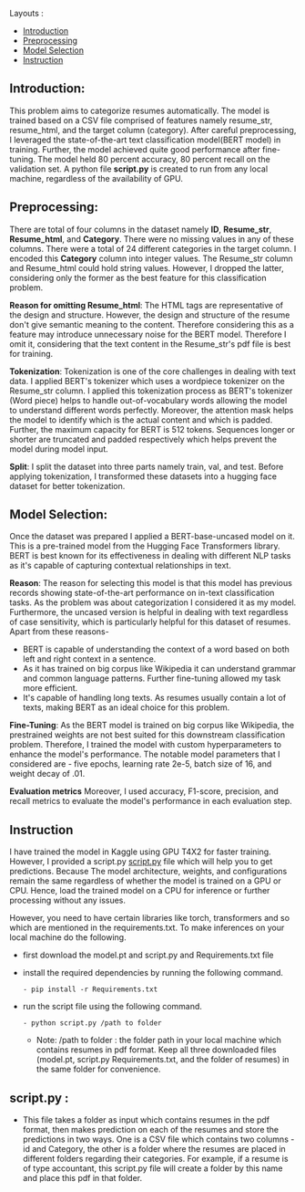 Layouts :
- [Introduction](#introduction)
- [Preprocessing](#preprocessing)
- [Model Selection](#model-selection)
- [Instruction](#instruction)





## Introduction: 

This problem aims to categorize resumes automatically. The model is trained based on a CSV file comprised of features namely resume_str, resume_html, and the target column (category). After careful preprocessing, I leveraged the state-of-the-art text classification model(BERT model) in training. Further, the model achieved quite good performance after fine-tuning. The model held 80 percent accuracy, 80 percent recall on the validation set. A python file **script.py** is created to run from any local machine, regardless of the availability of GPU.


## Preprocessing:

There are total of four columns in the dataset namely **ID**, **Resume_str**, **Resume_html**, and **Category**. There were no missing values in any of these columns. There were a total of 24 different categories in the target column. I encoded this **Category** column into integer values. The Resume_str column and Resume_html could hold string values. However, I dropped the latter, considering only the former as the best feature for this classification problem. 

**Reason for omitting Resume_html**: The HTML tags are representative of the design and structure. However, the design and structure of the resume don't give semantic meaning to the content. Therefore considering this as a feature may introduce unnecessary noise for the BERT model. Therefore I omit it, considering that the text content in the Resume_str's pdf file is best for training. 

**Tokenization**: Tokenization is one of the core challenges in dealing with text data. I applied BERT's tokenizer which uses a wordpiece tokenizer on the Resume_str column. I applied this tokenization process as BERT's tokenizer (Word piece) helps to handle out-of-vocabulary words allowing the model to understand different words perfectly. Moreover, the attention mask helps the model to identify which is the actual content and which is padded. Further, the maximum capacity for BERT is 512 tokens. Sequences longer or shorter are truncated and padded respectively which helps prevent the model during model input.

**Split**: I split the dataset into three parts namely train, val, and test. Before applying tokenization, I transformed these datasets into a hugging face dataset for better tokenization. 


## Model Selection: 

Once the dataset was prepared I applied a BERT-base-uncased model on it. This is a pre-trained model from the Hugging Face Transformers library. BERT is best known for its effectiveness in dealing with different NLP tasks as it's capable of capturing contextual relationships in text.

**Reason**: The reason for selecting this model is that this model has previous records showing state-of-the-art performance on in-text classification tasks. As the problem was about categorization I considered it as my model. Furthermore, the uncased version is helpful in dealing with text regardless of case sensitivity, which is particularly helpful for this dataset of resumes. Apart from these reasons- 

   - BERT is capable of understanding the context of a word based on both left and right context in a sentence.
   - As it has trained on big corpus like Wikipedia it can understand grammar and common language patterns. Further fine-tuning allowed my task more efficient.
   - It's capable of handling long texts. As resumes usually contain a lot of texts, making BERT as an ideal choice for this problem.

**Fine-Tuning**: As the BERT model is trained on big corpus like Wikipedia, the prestrained weights are not best suited for this downstream classification problem. Therefore, I trained the model with custom hyperparameters to enhance the model's
 performance. The notable model parameters that I considered are  - five epochs, learning rate 2e-5, batch size of 16, and weight decay of .01. 

 **Evaluation metrics** Moreover, I used accuracy, F1-score, precision, and recall metrics to evaluate the model's performance in each evaluation step.



 ## Instruction 

 I have trained the model in Kaggle using GPU T4X2 for faster training. However, I provided a script.py [script.py](#scriptpy-) file which will help you to get predictions. Because The model architecture, weights, and configurations remain the same regardless of whether the model is trained on a GPU or CPU. Hence, load the trained model on a CPU for inference or further processing without any issues. 

 However, you need to have certain libraries like torch, transformers and so which are mentioned in the requirements.txt. To make inferences on your local machine do the following.

   - first download the model.pt and script.py and Requirements.txt file
     
   - install the required dependencies by running the following command.

         - pip install -r Requirements.txt

   - run the script file using the following command.

         - python script.py /path to folder

     - Note: /path to folder : the folder path in your local machine which contains resumes in pdf format. Keep all three downloaded files (model.pt, script.py Requirements.txt, and the folder of resumes)
       in the same folder for convenience.






 ## script.py : 
   - This file takes a folder as input which contains resumes in the pdf format, then makes prediction on each of the resumes and store the predictions in two ways. One is a CSV file which contains two columns - id and  Category, the other is a folder where the resumes are placed in different folders regarding their categories. For example, if a resume is of type accountant, this script.py file will create a folder by this name and place this pdf in that folder.
